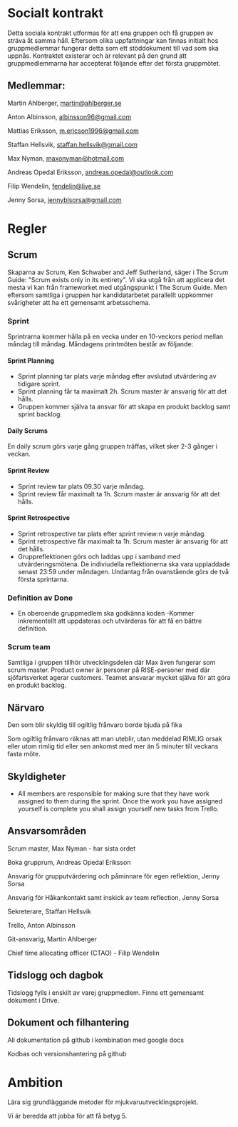 # Socialt kontrakt

Detta sociala kontrakt utformas för att ena gruppen och få gruppen av sträva åt samma håll. Eftersom olika uppfattningar kan finnas initialt hos gruppmedlemmar fungerar detta som ett stöddokument till vad som ska uppnås. Kontraktet existerar och är relevant på den grund att gruppmedlemmarna har accepterat följande efter det första gruppmötet.

## Medlemmar:

Martin Ahlberger, martin@ahlberger.se

Anton Albinsson, albinsson96@gmail.com

Mattias Eriksson, m.ericson1996@gmail.com

Staffan Hellsvik, staffan.hellsvik@gmail.com

Max Nyman, maxonyman@hotmail.com

Andreas Opedal Eriksson, andreas.opedal@outlook.com

Filip Wendelin, fendelin@live.se

Jenny Sorsa, jennyblsorsa@gmail.com

# Regler

## Scrum
Skaparna av Scrum, Ken Schwaber and Jeff Sutherland, säger i The Scrum Guide: 
"Scrum exists only in its entirety". Vi ska utgå från att applicera det mesta vi kan från frameworket med utgångspunkt i The Scrum Guide. Men eftersom samtliga i gruppen har kandidatarbetet parallellt uppkommer svårigheter att ha ett gemensamt arbetsschema. 

### Sprint
Sprintrarna kommer hålla på en vecka under en 10-veckors period mellan måndag till måndag. Måndagens printmöten består av följande: 

#### Sprint Planning
* Sprint planning tar plats varje måndag efter avslutad utvärdering av tidigare sprint.
* Sprint planning får ta maximalt 2h. Scrum master är ansvarig för att det hålls. 
* Gruppen kommer själva ta ansvar för att skapa en produkt backlog samt sprint backlog. 

#### Daily Scrums 
En daily scrum görs varje gång gruppen träffas, vilket sker 2-3 gånger i veckan. 

#### Sprint Review 
* Sprint review tar plats 09.30 varje måndag.
* Sprint review får maximalt ta 1h. Scrum master är ansvarig för att det hålls. 

#### Sprint Retrospective 
* Sprint retrospective tar plats efter sprint review:n varje måndag. 
* Sprint retrospective får maximalt ta 1h. Scrum master är ansvarig för att det hålls. 
* Gruppreflektionen görs och laddas upp i samband med utvärderingsmötena. De indiviudella reflektionerna ska vara uppladdade senast 23:59 under måndagen. Undantag från ovanstående görs de två första sprintarna. 
 
### Definition av Done
 * En oberoende gruppmedlem ska godkänna koden
-Kommer inkrementellt att uppdateras och utvärderas för att få en bättre definition. 
 
### Scrum team
Samtliga i gruppen tillhör utvecklingsdelen där Max även fungerar som scrum master. Product owner är personer på RISE-personer med där sjöfartsverket agerar customers. Teamet ansvarar mycket själva för att göra en produkt backlog.  

## Närvaro
Den som blir skyldig till ogiltlig frånvaro borde bjuda på fika

Som ogiltlig frånvaro räknas att man uteblir, utan meddelad RIMLIG orsak eller utom rimlig tid eller sen ankomst med mer än 5 minuter till veckans fasta möte.

## Skyldigheter 
* All members are responsible for making sure that they have work assigned to them during the sprint. Once the work you have assigned yourself is complete you shall assign yourself new tasks from Trello.

## Ansvarsområden
Scrum master, Max Nyman - har sista ordet

Boka grupprum, Andreas Opedal Eriksson 

Ansvarig för grupputvärdering och påminnare för egen reflektion, Jenny Sorsa

Ansvarig för Håkankontakt samt inskick av team reflection, Jenny Sorsa

Sekreterare, Staffan Hellsvik

Trello, Anton Albinsson

Git-ansvarig, Martin Ahlberger

Chief time allocating officer (CTAO)  - Filip Wendelin 


## Tidslogg och dagbok
Tidslogg fylls i enskilt av varej gruppmedlem. Finns ett gemensamt dokument i Drive. 

## Dokument och filhantering
All dokumentation på github i kombination med google docs

Kodbas och versionshantering på github

# Ambition
Lära sig grundläggande metoder för mjukvaruutvecklingsprojekt.

Vi är beredda att jobba för att få betyg 5.
